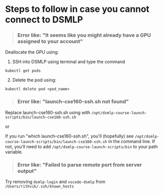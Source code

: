 # Steps to follow in case you cannot connect to DSMLP

> ### Error like: "It seems like you might already have a GPU assigned to your account"

Deallocate the GPU using:

1. SSH into DSMLP using terminal and type the command 

```
kubectl get pods
```
2. Delete the pod using:

```
kubectl delete pod <pod_name>
```

> ### Error like: "launch-cse160-ssh.sh not found"

Replace launch-cse160-ssh.sh using with `/opt/dsmlp-course-launch-scripts/bin/launch-cse160-ssh.sh`

or

If you run "which launch-cse160-ssh.sh", you'll (hopefully) see `/opt/dsmlp-course-launch-scripts/bin/launch-cse160-ssh.sh` in the command line. If not, you'll need to add `/opt/dsmlp-course-launch-scripts/bin` to your path variable.

> ### Error like: "Failed to parse remote port from server output"

Try removing `dsmlp-login` and `vscode-dsmlp` from `/Users/rithvik/.ssh/known_hosts`
